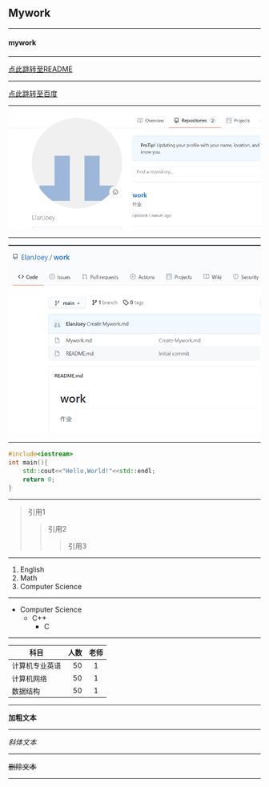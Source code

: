 ## Mywork
---
#### mywork
---
[点此跳转至README](https://github.com/ElanJoey/work/blob/main/README.md)

---

[点此跳转至百度](https://www.baidu.com/?tn=88093251_80_hao_pg)

---

![图像1](https://github.com/ElanJoey/work/blob/main/mywork1.png)

---

![图像2](https://github.com/ElanJoey/work/blob/main/work1.png)

---

```cpp
#include<iostream>
int main(){
    std::cout<<"Hello,World!"<<std::endl;
    return 0;
}
```
---
>引用1
>>引用2
>>>引用3
---
1. English
2. Math
3. Computer Science
---
* Computer Science
    * C++
        * C
---

| 科目                  | 人数    | 老师  |
| --------              | -----:  | :----: |
| 计算机专业英语        | 50      |   1    |
| 计算机网络            | 50      |   1    |
| 数据结构              | 50      |   1    |

---


**加粗文本**

---

*斜体文本*

---

~~删除文本~~

---
